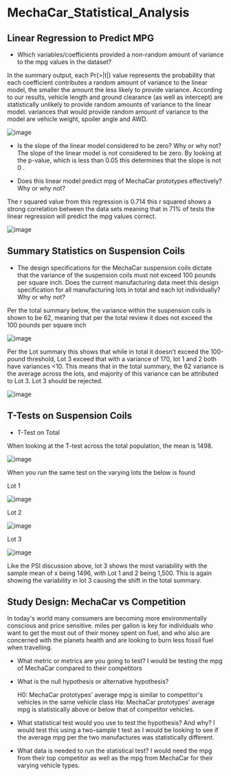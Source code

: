 # MechaCar_Statistical_Analysis

## Linear Regression to Predict MPG

- Which variables/coefficients provided a non-random amount of variance to the mpg values in the dataset?

In the summary output, each Pr(>|t|) value represents the probability that each coefficient contributes a random amount of variance to the linear model, the smaller the amount the less likely to provide variance. According to our results, vehicle length and ground clearance (as well as intercept) are statistically unlikely to provide random amounts of variance to the linear model. variances that would provide random amount of variance to the model are vehicle weight, spoiler angle and AWD.

![image](https://user-images.githubusercontent.com/85718354/138564104-480c10df-9371-438a-9067-7c6ccc35c1dd.png)


- Is the slope of the linear model considered to be zero? Why or why not?
The slope of the linear model is not considered to be zero. By looking at the p-value, which is less than 0.05 this determines that the slope is not 0 .


- Does this linear model predict mpg of MechaCar prototypes effectively? Why or why not?

The r squared value from this regression is 0.714 this r squared shows a strong correlation between the data sets meaning that in 71% of tests the linear regression will predict the mpg values correct. 

![image](https://user-images.githubusercontent.com/85718354/138564362-98a3b6da-8fe4-422d-8fb0-357a402cd30e.png)


## Summary Statistics on Suspension Coils

- The design specifications for the MechaCar suspension coils dictate that the variance of the suspension coils must not exceed 100 pounds per square inch. Does the current manufacturing data meet this design specification for all manufacturing lots in total and each lot individually? Why or why not?

Per the total summary below, the variance within the suspension coils is shown to be 62, meaning that per the total review it does not exceed the 100 pounds per square inch


![image](https://user-images.githubusercontent.com/85718354/138564852-2fc1e493-4085-43e2-8f9e-06cac95d3f7f.png)

Per the Lot summary this shows that while in total it doesn’t exceed the 100-pound threshold, Lot 3 exceed that with a variance of 170, lot 1 and 2 both have variances <10. This means that in the total summary, the 62 variance is the average across the lots, and majority of this variance can be attributed to Lot 3. Lot 3 should be rejected.

![image](https://user-images.githubusercontent.com/85718354/138564891-0d3e5284-820c-4da9-a624-a15123a53a80.png)


## T-Tests on Suspension Coils

- T-Test on Total

When looking at the T-test across the total population, the mean is 1498.


![image](https://user-images.githubusercontent.com/85718354/138565068-37a3b397-8c31-4d78-9edb-4567a72b165e.png)

When you run the same test on the varying lots the below is found

Lot 1

![image](https://user-images.githubusercontent.com/85718354/138565099-70037d79-d1be-402e-a157-0aaef4b267fa.png)


Lot 2

![image](https://user-images.githubusercontent.com/85718354/138565121-1f9418e3-876a-4697-abae-bcedd19b00ad.png)


Lot 3

![image](https://user-images.githubusercontent.com/85718354/138565140-377cc261-767f-4847-808c-51d824f6dafb.png)


Like the PSI discussion above, lot 3 shows the most variability with the sample mean of x being 1496, with Lot 1 and 2 being 1,500. This is again showing the variability in lot 3 causing the shift in the total summary.

## Study Design: MechaCar vs Competition

In today's world many consumers are becoming more environmentally conscious and price sensitive. miles per gallon is key for individuals who want to get the most out of their money spent on fuel, and who also are concerned with the planets health and are looking to burn less fossil fuel when travelling. 


- What metric or metrics are you going to test?
    I would be testing the mpg of MechaCar compared to their competitors

- What is the null hypothesis or alternative hypothesis?

    H0: MechaCar prototypes' average mpg is similar to competitor's vehicles in the same vehicle class 
    Ha: MechaCar prototypes' average mpg is statistically above or below that of competitor vehicles.

- What statistical test would you use to test the hypothesis? And why?
    I would test this using a two-sample t test as I would be looking to see if the average mpg per the two manufactures was statistically different.


- What data is needed to run the statistical test?
    I would need the mpg from their top competitor as well as the mpg from MechaCar for their varying vehicle types.


